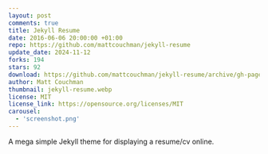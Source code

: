 ```yaml
---
layout: post
comments: true
title: Jekyll Resume
date: 2016-06-06 20:00:00 +01:00
repo: https://github.com/mattcouchman/jekyll-resume
update_date: 2024-11-12
forks: 194
stars: 92
download: https://github.com/mattcouchman/jekyll-resume/archive/gh-pages.zip
author: Matt Couchman
thumbnail: jekyll-resume.webp
license: MIT
license_link: https://opensource.org/licenses/MIT
carousel:
  - 'screenshot.png'
---
```


A mega simple Jekyll theme for displaying a resume/cv online.
